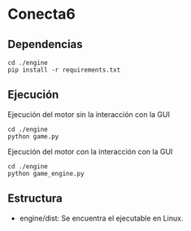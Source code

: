 # Conecta6

## Dependencias
```
cd ./engine
pip install -r requirements.txt
```

## Ejecución
Ejecución del motor sin la interacción con la GUI
```
cd ./engine
python game.py
```

Ejecución del motor con la interacción con la GUI
```
cd ./engine
python game_engine.py
```

## Estructura
- engine/dist: Se encuentra el ejecutable en Linux.
